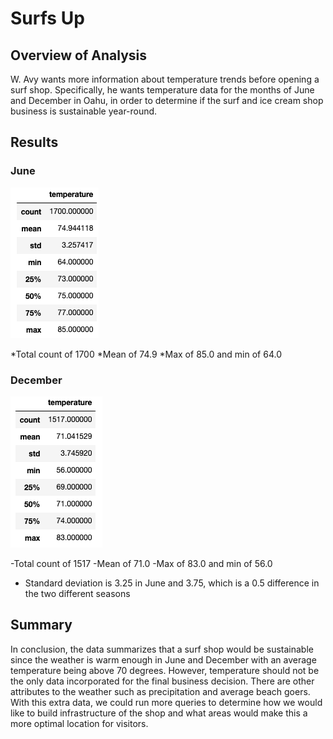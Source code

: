 # Surfs Up

## Overview of Analysis
W. Avy wants more information about temperature trends before opening a surf shop. Specifically, he wants temperature data for the months of June and December in Oahu, in order to determine if the surf and ice cream shop business is sustainable year-round.

## Results
### June
![Surfs Up June Statistics](Images/June_Summary_Statistics.png)


*Total count of 1700 
*Mean of 74.9
*Max of 85.0 and min of 64.0

### December

![Surfs Up December Statistics](Images/December_Summary_Statistics.png)


-Total count of 1517
-Mean of 71.0
-Max of 83.0 and min of 56.0 

- Standard deviation is 3.25 in June and 3.75, which is a 0.5 difference in the two different seasons


## Summary

In conclusion, the data summarizes that a surf shop would be sustainable since the weather is warm enough in June and December with an average temperature being above 70 degrees. However, temperature should not be the only data incorporated for the final business decision. There are other attributes to the weather such as precipitation and average beach goers. With this extra data, we could run more queries to determine how we would like to build infrastructure of the shop and what areas would make this a more optimal location for visitors.
